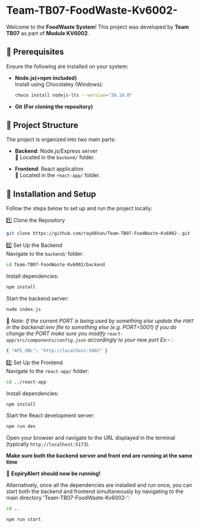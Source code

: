 # Team-TB07-FoodWaste-Kv6002-

Welcome to the **FoodWaste System**! This project was developed by **Team TB07** as part of **Module KV6002**.


## 🔧 Prerequisites

Ensure the following are installed on your system:

- **Node.js(+npm included)**  
  Install using Chocolatey (Windows):  
  ```bash
  choco install nodejs-lts --version="20.18.0"
- **Git (For cloning the repository)**

## 📂 Project Structure

The project is organized into two main parts:

- **Backend**: Node.js/Express server  
  📁 Located in the `backend/` folder.

- **Frontend**: React application  
  📁 Located in the `react-app/` folder.

## 🚀 Installation and Setup

Follow the steps below to set up and run the project locally:

1️⃣ Clone the Repository  
```bash
git clone https://github.com/ray66han/Team-TB07-FoodWaste-Kv6002-.git
```

2️⃣ Set Up the Backend  
Navigate to the `backend/` folder: 
```bash
cd Team-TB07-FoodWaste-Kv6002/backend
``` 

Install dependencies:  
```bash
npm install
```  

Start the backend server: 
```bash
node index.js
```

📝 *Note: If the current PORT is being used by something else update the `PORT`  in the backend/.env file  to something else (e.g. PORT=5001) if you do change the PORT make sure you modify `react-app/src/components/config.json` accordingly to your new port Ex:- :*
```bash
{ "API_URL": "http://localhost:5001" }
```  

3️⃣ Set Up the Frontend  
Navigate to the `react-app/` folder: 
```bash
cd ../react-app
``` 

Install dependencies:
```bash  
npm install
```  

Start the React development server:
```bash
npm run dev
```  

Open your browser and navigate to the URL displayed in the terminal (typically `http://localhost:5173`).

**Make sure both the backend server and front end are running at the same time**

🎉 **ExpiryAlert should now be running!**

Alternatively, once all the dependencies are installed and run once, you can start both the backend and frontend simultaneously by navigating to the main directory 'Team-TB07-FoodWaste-Kv6002-':
```bash
cd ..
```

```bash
npm run start
```  

